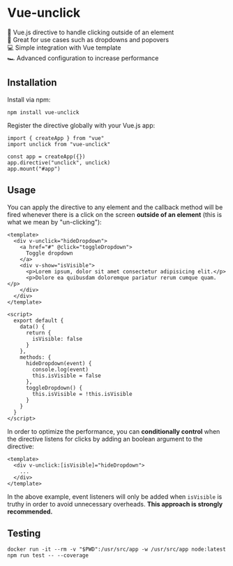 # Vue-unclick

:rocket: Vue.js directive to handle clicking outside of an element \
:muscle: Great for use cases such as dropdowns and popovers \
:computer: Simple integration with Vue template \
:racing_car: Advanced configuration to increase performance

## Installation

Install via npm:

```
npm install vue-unclick
```

Register the directive globally with your Vue.js app:

```
import { createApp } from "vue"
import unclick from "vue-unclick"

const app = createApp({})
app.directive("unclick", unclick)
app.mount("#app")
```

## Usage

You can apply the directive to any element and the callback method will be fired
whenever there is a click on the screen **outside of an element** (this is what
we mean by "un-clicking"):

```
<template>
  <div v-unclick="hideDropdown">
    <a href="#" @click="toggleDropdown">
      Toggle dropdown
    </a>
    <div v-show="isVisible">
      <p>Lorem ipsum, dolor sit amet consectetur adipisicing elit.</p>
      <p>Dolore ea quibusdam doloremque pariatur rerum cumque quam.</p>
    </div>
  </div>
</template>

<script>
  export default {
    data() {
      return {
        isVisible: false
      }
    },
    methods: {
      hideDropdown(event) {
        console.log(event)
        this.isVisible = false
      },
      toggleDropdown() {
        this.isVisible = !this.isVisible
      }
    }
  }
</script>
```

In order to optimize the performance, you can **conditionally control** when the
directive listens for clicks by adding an boolean argument to the directive:

```
<template>
  <div v-unclick:[isVisible]="hideDropdown">
    ...
  </div>
</template>
```

In the above example, event listeners will only be added when `isVisible` is
truthy in order to avoid unnecessary overheads. **This approach is strongly
recommended.**

## Testing

```
docker run -it --rm -v "$PWD":/usr/src/app -w /usr/src/app node:latest npm run test -- --coverage
```
